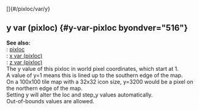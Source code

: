 []{#/pixloc/var/y}    
## y var (pixloc) {#y-var-pixloc byondver="516"}    
**See also:**    
:   [pixloc](/ref/pixloc)    
:   [x var (pixloc)](/ref/pixloc/var/x)    
:   [z var (pixloc)](/ref/pixloc/var/z)    
The y value of this pixloc in world pixel coordinates, which start at 1.    
A value of y=1 means this is lined up to the southern edge of the map.    
On a 100x100 tile map with a 32x32 icon size, y=3200 would be a pixel on    
the northern edge of the map.    
Setting y will alter the loc and step_y values automatically.    
Out-of-bounds values are allowed.  